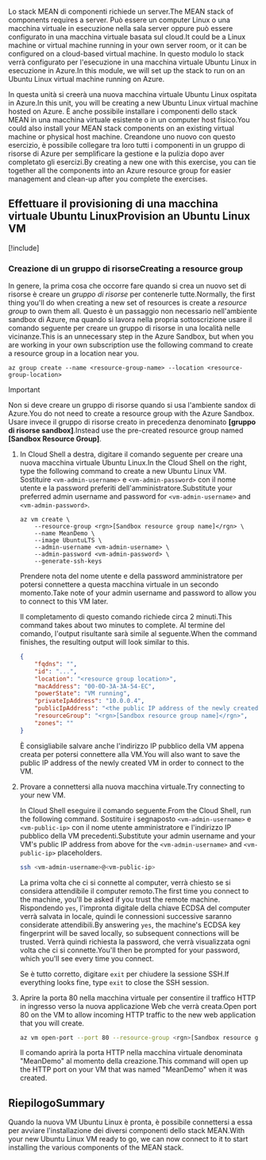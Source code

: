 <span data-ttu-id="03a4a-101">Lo stack MEAN di componenti richiede un server.</span><span class="sxs-lookup"><span data-stu-id="03a4a-101">The MEAN stack of components requires a server.</span></span> <span data-ttu-id="03a4a-102">Può essere un computer Linux o una macchina virtuale in esecuzione nella sala server oppure può essere configurato in una macchina virtuale basata sul cloud.</span><span class="sxs-lookup"><span data-stu-id="03a4a-102">It could be a Linux machine or virtual machine running in your own server room, or it can be configured on a cloud-based virtual machine.</span></span> <span data-ttu-id="03a4a-103">In questo modulo lo stack verrà configurato per l'esecuzione in una macchina virtuale Ubuntu Linux in esecuzione in Azure.</span><span class="sxs-lookup"><span data-stu-id="03a4a-103">In this module, we will set up the stack to run on an Ubuntu Linux virtual machine running on Azure.</span></span>

<span data-ttu-id="03a4a-104">In questa unità si creerà una nuova macchina virtuale Ubuntu Linux ospitata in Azure.</span><span class="sxs-lookup"><span data-stu-id="03a4a-104">In this unit, you will be creating a new Ubuntu Linux virtual machine hosted on Azure.</span></span> <span data-ttu-id="03a4a-105">È anche possibile installare i componenti dello stack MEAN in una macchina virtuale esistente o in un computer host fisico.</span><span class="sxs-lookup"><span data-stu-id="03a4a-105">You could also install your MEAN stack components on an existing virtual machine or physical host machine.</span></span> <span data-ttu-id="03a4a-106">Creandone uno nuovo con questo esercizio, è possibile collegare tra loro tutti i componenti in un gruppo di risorse di Azure per semplificare la gestione e la pulizia dopo aver completato gli esercizi.</span><span class="sxs-lookup"><span data-stu-id="03a4a-106">By creating a new one with this exercise, you can tie together all the components into an Azure resource group for easier management and clean-up after you complete the exercises.</span></span>

## <a name="provision-an-ubuntu-linux-vm"></a><span data-ttu-id="03a4a-107">Effettuare il provisioning di una macchina virtuale Ubuntu Linux</span><span class="sxs-lookup"><span data-stu-id="03a4a-107">Provision an Ubuntu Linux VM</span></span>

[!include[](../../../includes/azure-sandbox-activate.md)]

### <a name="creating-a-resource-group"></a><span data-ttu-id="03a4a-108">Creazione di un gruppo di risorse</span><span class="sxs-lookup"><span data-stu-id="03a4a-108">Creating a resource group</span></span>

<span data-ttu-id="03a4a-109">In genere, la prima cosa che occorre fare quando si crea un nuovo set di risorse è creare un _gruppo di risorse_ per contenerle tutte.</span><span class="sxs-lookup"><span data-stu-id="03a4a-109">Normally, the first thing you'll do when creating a new set of resources is create a _resource group_ to own them all.</span></span> <span data-ttu-id="03a4a-110">Questo è un passaggio non necessario nell'ambiente sandbox di Azure, ma quando si lavora nella propria sottoscrizione usare il comando seguente per creare un gruppo di risorse in una località nelle vicinanze.</span><span class="sxs-lookup"><span data-stu-id="03a4a-110">This is an unnecessary step in the Azure Sandbox, but when you are working in your own subscription use the following command to create a resource group in a location near you.</span></span>

```azurecli
az group create --name <resource-group-name> --location <resource-group-location>
```

> [!IMPORTANT]
> <span data-ttu-id="03a4a-111">Non si deve creare un gruppo di risorse quando si usa l'ambiente sandox di Azure.</span><span class="sxs-lookup"><span data-stu-id="03a4a-111">You do not need to create a resource group with the Azure Sandbox.</span></span> <span data-ttu-id="03a4a-112">Usare invece il gruppo di risorse creato in precedenza denominato **<rgn>[gruppo di risorse sandbox]</rgn>**.</span><span class="sxs-lookup"><span data-stu-id="03a4a-112">Instead use the pre-created resource group named **<rgn>[Sandbox Resource Group]</rgn>**.</span></span>

1. <span data-ttu-id="03a4a-113">In Cloud Shell a destra, digitare il comando seguente per creare una nuova macchina virtuale Ubuntu Linux.</span><span class="sxs-lookup"><span data-stu-id="03a4a-113">In the Cloud Shell on the right, type the following command to create a new Ubuntu Linux VM.</span></span> <span data-ttu-id="03a4a-114">Sostituire `<vm-admin-username>` e `<vm-admin-password>` con il nome utente e la password preferiti dell'amministratore.</span><span class="sxs-lookup"><span data-stu-id="03a4a-114">Substitute your preferred admin username and password for `<vm-admin-username>` and `<vm-admin-password>`.</span></span>

    ```azurecli
    az vm create \
        --resource-group <rgn>[Sandbox resource group name]</rgn> \
        --name MeanDemo \
        --image UbuntuLTS \
        --admin-username <vm-admin-username> \
        --admin-password <vm-admin-password> \
        --generate-ssh-keys
    ```

    <span data-ttu-id="03a4a-115">Prendere nota del nome utente e della password amministratore per potersi connettere a questa macchina virtuale in un secondo momento.</span><span class="sxs-lookup"><span data-stu-id="03a4a-115">Take note of your admin username and password to allow you to connect to this VM later.</span></span>

    <span data-ttu-id="03a4a-116">Il completamento di questo comando richiede circa 2 minuti.</span><span class="sxs-lookup"><span data-stu-id="03a4a-116">This command takes about two minutes to complete.</span></span> <span data-ttu-id="03a4a-117">Al termine del comando, l'output risultante sarà simile al seguente.</span><span class="sxs-lookup"><span data-stu-id="03a4a-117">When the command finishes, the resulting output will look similar to this.</span></span>

    ```json
    {
        "fqdns": "",
        "id": "...",
        "location": "<resource group location>",
        "macAddress": "00-0D-3A-3A-54-EC",
        "powerState": "VM running",
        "privateIpAddress": "10.0.0.4",
        "publicIpAddress": "<the public IP address of the newly created machine>",
        "resourceGroup": "<rgn>[Sandbox resource group name]</rgn>",
        "zones": ""
    }
    ```

    <span data-ttu-id="03a4a-118">È consigliabile salvare anche l'indirizzo IP pubblico della VM appena creata per potersi connettere alla VM.</span><span class="sxs-lookup"><span data-stu-id="03a4a-118">You will also want to save the public IP address of the newly created VM in order to connect to the VM.</span></span>

1. <span data-ttu-id="03a4a-119">Provare a connettersi alla nuova macchina virtuale.</span><span class="sxs-lookup"><span data-stu-id="03a4a-119">Try connecting to your new VM.</span></span>

    <span data-ttu-id="03a4a-120">In Cloud Shell eseguire il comando seguente.</span><span class="sxs-lookup"><span data-stu-id="03a4a-120">From the Cloud Shell, run the following command.</span></span> <span data-ttu-id="03a4a-121">Sostituire i segnaposto `<vm-admin-username>` e `<vm-public-ip>` con il nome utente amministratore e l'indirizzo IP pubblico della VM precedenti.</span><span class="sxs-lookup"><span data-stu-id="03a4a-121">Substitute your admin username and your VM's public IP address from above for the `<vm-admin-username>` and `<vm-public-ip>` placeholders.</span></span>

    ```bash
    ssh <vm-admin-username>@<vm-public-ip>
    ```

    <span data-ttu-id="03a4a-122">La prima volta che ci si connette al computer, verrà chiesto se si considera attendibile il computer remoto.</span><span class="sxs-lookup"><span data-stu-id="03a4a-122">The first time you connect to the machine, you'll be asked if you trust the remote machine.</span></span> <span data-ttu-id="03a4a-123">Rispondendo `yes`, l'impronta digitale della chiave ECDSA del computer verrà salvata in locale, quindi le connessioni successive saranno considerate attendibili.</span><span class="sxs-lookup"><span data-stu-id="03a4a-123">By answering `yes`, the machine's ECDSA key fingerprint will be saved locally, so subsequent connections will be trusted.</span></span> <span data-ttu-id="03a4a-124">Verrà quindi richiesta la password, che verrà visualizzata ogni volta che ci si connette.</span><span class="sxs-lookup"><span data-stu-id="03a4a-124">You'll then be prompted for your password, which you'll see every time you connect.</span></span>

    <span data-ttu-id="03a4a-125">Se è tutto corretto, digitare `exit` per chiudere la sessione SSH.</span><span class="sxs-lookup"><span data-stu-id="03a4a-125">If everything looks fine, type `exit` to close the SSH session.</span></span>

1. <span data-ttu-id="03a4a-126">Aprire la porta 80 nella macchina virtuale per consentire il traffico HTTP in ingresso verso la nuova applicazione Web che verrà creata.</span><span class="sxs-lookup"><span data-stu-id="03a4a-126">Open port 80 on the VM to allow incoming HTTP traffic to the new web application that you will create.</span></span>

    ``` bash
    az vm open-port --port 80 --resource-group <rgn>[Sandbox resource group name]</rgn> --name MeanDemo
    ```

    <span data-ttu-id="03a4a-127">Il comando aprirà la porta HTTP nella macchina virtuale denominata "MeanDemo" al momento della creazione.</span><span class="sxs-lookup"><span data-stu-id="03a4a-127">This command will open up the HTTP port on your VM that was named "MeanDemo" when it was created.</span></span>

## <a name="summary"></a><span data-ttu-id="03a4a-128">Riepilogo</span><span class="sxs-lookup"><span data-stu-id="03a4a-128">Summary</span></span>

<span data-ttu-id="03a4a-129">Quando la nuova VM Ubuntu Linux è pronta, è possibile connettersi a essa per avviare l'installazione dei diversi componenti dello stack MEAN.</span><span class="sxs-lookup"><span data-stu-id="03a4a-129">With your new Ubuntu Linux VM ready to go, we can now connect to it to start installing the various components of the MEAN stack.</span></span>